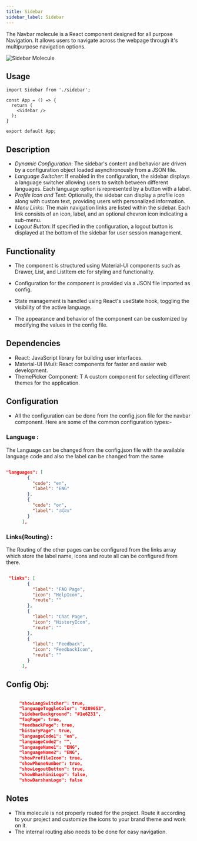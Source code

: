 ```yaml
---
title: Sidebar
sidebar_label: Sidebar
---
```


<head>
  <title> Sidebar </title>
  <meta content=" Sidebar Component" />
</head>

The Navbar molecule is a React component designed for all purpose Navigation. It allows users to navigate across the webpage through it's multipurpose navigation options.

<img src="/img/molecules/sidebar.png" alt=" Sidebar Molecule" />

## Usage

```
import Sidebar from './sidebar';

const App = () => {
  return (
    <Sidebar />
  );
}

export default App;
```

## Description

- _Dynamic Configuration_: The sidebar's content and behavior are driven by a configuration object loaded asynchronously from a JSON file.
- _Language Switcher_: If enabled in the configuration, the sidebar displays a language switcher allowing users to switch between different languages. Each language option is represented by a button with a label.
- _Profile Icon and Text_: Optionally, the sidebar can display a profile icon along with custom text, providing users with personalized information.
- _Menu Links_: The main navigation links are listed within the sidebar. Each link consists of an icon, label, and an optional chevron icon indicating a sub-menu.
- _Logout Button_: If specified in the configuration, a logout button is displayed at the bottom of the sidebar for user session management.

## Functionality

- The component is structured using Material-UI components such as Drawer, List, and ListItem etc for styling and functionality.

- Configuration for the component is provided via a JSON file imported as config.

- State management is handled using React's useState hook, toggling the visibility of the active language.

- The appearance and behavior of the component can be customized by modifying the values in the config file.

## Dependencies

- React: JavaScript library for building user interfaces.
- Material-UI (Mui): React components for faster and easier web development.
- ThemePicker Component: T A custom component for selecting different themes for the application.

## Configuration

- All the configuration can be done from the config.json file for the navbar component. Here are some of the common configuration types:-

### Language :

The Language can be changed from the config.json file with the available language code and also the label can be changed from the same

```json

"languages": [
        {
          "code": "en",
          "label": "ENG"
        },
        {
          "code": "or",
          "label": "ଓଡ଼ିଆ"
        }
      ],
```

### Links(Routing) :

The Routing of the other pages can be configured from the links array which store the label name, icons and route all can be configured from there.

```json

 "links": [
        {
          "label": "FAQ Page",
          "icon": "HelpIcon",
          "route": ""
        },
        {
          "label": "Chat Page",
          "icon": "HistoryIcon",
          "route": ""
        },
        {
          "label": "Feedback",
          "icon": "FeedbackIcon",
          "route": ""
        }
      ],
```

## Config Obj:

```json

     "showLangSwitcher": true,
     "languageToggleColor": "#209653",
     "sidebarBackground": "#1e6231",
     "faqPage": true,
     "feedbackPage": true,
     "historyPage": true,
     "languageCode1": "en",
     "languageCode2": "",
     "languageName1": "ENG",
     "languageName2": "ENG",
     "showProfileIcon": true,
     "showPhoneNumber": true,
     "showLogoutButton": true,
     "showBhashiniLogo": false,
     "showDarshanLogo": false

```

## Notes

- This molecule is not properly routed for the project. Route it according to your project and customize the icons to your brand theme and work on it.
- The internal routing also needs to be done for easy navigation.
